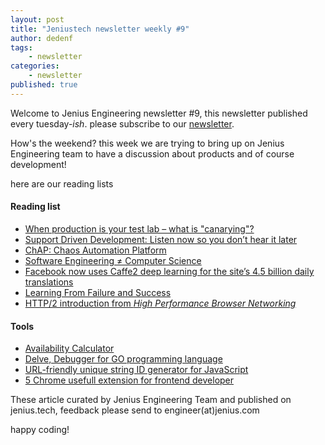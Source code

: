 ```yaml
---
layout: post
title: "Jeniustech newsletter weekly #9"
author: dedenf
tags:
    - newsletter
categories:
    - newsletter
published: true
---
```


Welcome to Jenius Engineering newsletter #9, this newsletter published every tuesday-*ish*. please subscribe to our [newsletter](http://jenius.tech/newsletter).

How's the weekend? this week we are trying to bring up on Jenius Engineering team to have a discussion about products and of course development!

here are our reading lists

#### Reading list 
- [When production is your test lab – what is "canarying"?](https://www.enterpriseirregulars.com/117624/production-test-lab-canarying/)
- [Support Driven Development: Listen now so you don’t hear it later](https://blog.scalyr.com/2017/07/support-driven-development/)
- [ChAP: Chaos Automation Platform](https://medium.com/netflix-techblog/chap-chaos-automation-platform-53e6d528371f)
- [Software Engineering ≠ Computer Science](http://www.drdobbs.com/architecture-and-design/software-engineering-computer-science/217701907)
- [Facebook now uses Caffe2 deep learning for the site’s 4.5 billion daily translations](https://venturebeat.com/2017/08/03/facebook-now-uses-caffe2-deep-learning-for-the-sites-4-5-billion-daily-translations/)
- [Learning From Failure and Success](https://medium.com/production-ready/learning-from-failure-and-success-955a2ef1405)
- [HTTP/2 introduction from _High Performance Browser Networking_](http://chimera.labs.oreilly.com/books/1230000000545/ch12.html)


#### Tools
- [Availability Calculator](https://dastergon.github.io/availability-calculator/)
- [Delve, Debugger for GO programming language](https://github.com/derekparker/delve)
- [URL-friendly unique string ID generator for JavaScript](https://github.com/ai/nanoid)
- [5 Chrome usefull extension for frontend developer](https://www.proteusthemes.com/blog/5-most-useful-google-chrome-extensions-for-wordpress-website-makers/)

These article curated by Jenius Engineering Team and published on jenius.tech, feedback please send to engineer(at)jenius.com   

happy coding!